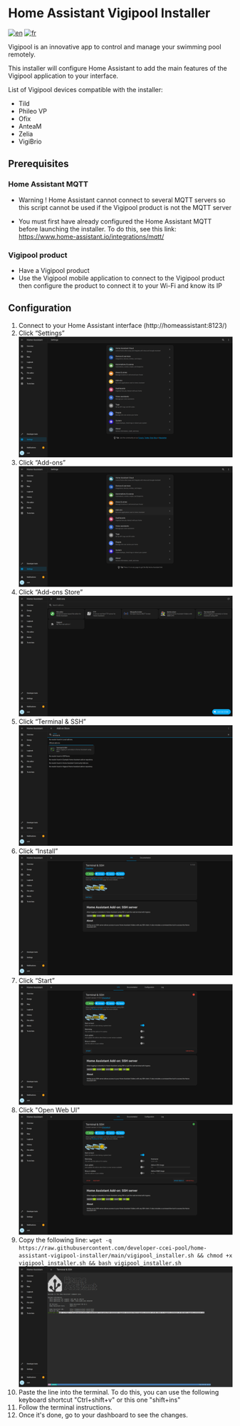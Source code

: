 # Home Assistant Vigipool Installer 

[![en](https://img.shields.io/badge/lang-en-white.svg)](https://github.com/developer-ccei-pool/home-assistant-vigipool-installer/blob/master/README.md)
[![fr](https://img.shields.io/badge/lang-fr-white.svg)](https://github.com/developer-ccei-pool/home-assistant-vigipool-installer/blob/master/README.fr.md)

Vigipool is an innovative app to control and manage your swimming pool remotely.

This installer will configure Home Assistant to add the main features of the Vigipool application to your interface.

List of Vigipool devices compatible with the installer:
- Tild
- Phileo VP
- Ofix
- AnteaM
- Zelia
- VigiBrio

## Prerequisites

### Home Assistant MQTT

- Warning ! Home Assistant cannot connect to several MQTT servers so this script cannot be used if the Vigipool product is not the MQTT server

- You must first have already configured the Home Assistant MQTT before launching the installer. To do this, see this link: https://www.home-assistant.io/integrations/mqtt/

### Vigipool product

- Have a Vigipool product
- Use the Vigipool mobile application to connect to the Vigipool product then configure the product to connect it to your Wi-Fi and know its IP

## Configuration

1. Connect to your Home Assistant interface (http://homeassistant:8123/)
1. Click “Settings” ![step 1](https://raw.githubusercontent.com/developer-ccei-pool/home-assistant-vigipool-installer/main/img/en/1.png)
1. Click “Add-ons” ![step 2](https://raw.githubusercontent.com/developer-ccei-pool/home-assistant-vigipool-installer/main/img/en/2.png)
1. Click “Add-ons Store” ![step 3](https://raw.githubusercontent.com/developer-ccei-pool/home-assistant-vigipool-installer/main/img/en/3.png)
1. Click “Terminal & SSH” ![step 4](https://raw.githubusercontent.com/developer-ccei-pool/home-assistant-vigipool-installer/main/img/en/4.png)
1. Click “Install” ![step 5](https://raw.githubusercontent.com/developer-ccei-pool/home-assistant-vigipool-installer/main/img/en/5.png)
1. Click “Start” ![step 6](https://raw.githubusercontent.com/developer-ccei-pool/home-assistant-vigipool-installer/main/img/en/6.png)
1. Click "Open Web UI" ![step 7](https://raw.githubusercontent.com/developer-ccei-pool/home-assistant-vigipool-installer/main/img/en/7.png)
1. Copy the following line: `wget -q https://raw.githubusercontent.com/developer-ccei-pool/home-assistant-vigipool-installer/main/vigipool_installer.sh && chmod +x vigipool_installer.sh && bash vigipool_installer.sh` ![step 8](https://raw.githubusercontent.com/developer-ccei-pool/home-assistant-vigipool-installer/main/img/en/8.png)
1. Paste the line into the terminal. To do this, you can use the following keyboard shortcut "Ctrl+shift+v" or this one "shift+ins"
1. Follow the terminal instructions.
1. Once it's done, go to your dashboard to see the changes.